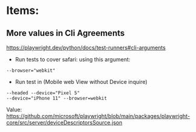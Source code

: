 # Items:
## More values in Cli Agreements
https://playwright.dev/python/docs/test-runners#cli-arguments
- Run tests to cover safari:
using this argument:
```
--browser="webkit"
```

- Run test in (Mobile web View without Device inquire) 
```
--headed --device="Pixel 5"
--device="iPhone 11" --browser=webkit
```
Value: https://github.com/microsoft/playwright/blob/main/packages/playwright-core/src/server/deviceDescriptorsSource.json
